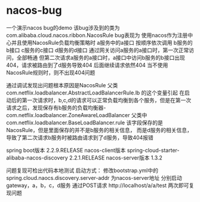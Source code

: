 # nacos-bug
一个演示nacos bug的demo
该bug涉及到的类为 com.alibaba.cloud.nacos.ribbon.NacosRule
bug表现为 
使用nacos作为注册中心并且使用NacosRule负载均衡策略时
a服务中的a接口 按顺序依次调用 
b服务的b接口 
c服务的c接口 
d服务的d接口
通过网关访问a服务的a接口时，第一次正常访问，全部畅通
但第二次请求a服务的a接口时，a接口中访问b服务的b接口出现404，请求被路由到了d服务导致404
后面继续请求依然404
当不使用NacosRule规则时，则不出现404问题

通过调试发现出问题根本原因是NacosRule 父类 com.netflix.loadbalancer.AbstractLoadBalancerRule.lb 的这个变量引起
在启动后的第一次请求时，b,c,d的请求可以正常负载均衡到各个服务，但是在第一次请求之后，发现保存有b服务的负载均衡器-com.netflix.loadbalancer.ZoneAwareLoadBalancer<T>
父类中 com.netflix.loadbalancer.BaseLoadBalancer.rule 该字段保存的是NacosRule，但是里面保存的并不是b服务的相关信息，
而是d服务的相关信息，导致了第二次请求b服务时被路由请求到了d服务，导致404报错

spring boot版本 2.2.9.RELEASE
nacos-client版本 spring-cloud-starter-alibaba-nacos-discovery 2.2.1.RELEASE
nacos-server版本 1.3.2

问题复现可检出代码本地测试
启动方式：
修改bootstrap.yml中的spring.cloud.naocs.discovery.server-addr 为nacos-server地址
分别启动gateway，a，b，c，d服务
通过POST请求 http://localhost/a/a/test 两次即可复现问题
